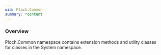 ```yaml
---
uid: Ploch.Common
summary: *content
---
```


### Overview

Ploch.Common namespace contains extension methods and utility classes for classes in the System namespace.